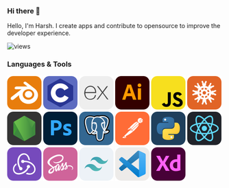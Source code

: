 ### Hi there 👋

Hello, I'm Harsh.
I create apps and contribute to opensource to improve the developer experience.

![views](https://komarev.com/ghpvc/?username=harshcut&label=Profile%20views&color=0e75b6&style=flat)

### Languages & Tools

![blender](static/blender.svg) ![c](static/c.svg) ![expressjs](static/expressjs.svg) ![illustrator](static/illustrator.svg) ![javascript](static/javascript.svg) ![knexjs](static/knexjs.svg) ![nodejs](static/nodejs.svg) ![photoshop](static/photshop.svg) ![postgresql](static/postgresql.svg) ![postman](static/postman.svg) ![python](static/python.svg) ![react](static/react.svg) ![redux](static/redux.svg) ![sass](static/sass.svg) ![tailwindcss](static/tailwindcss.svg) ![vscode](static/vscode.svg) ![xd](static/xd.svg)
